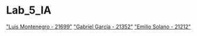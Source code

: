 # Lab_5_IA

["Luis Montenegro - 21699"](https://www.github.com/LuisMontenegro21/)
["Gabriel García - 21352"](https://www.github.com/gegdgt/)
["Emilio Solano - 21212"](https://www.github.com/emiliosolanoo21/)

